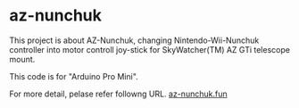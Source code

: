 # az-nunchuk

This project is about AZ-Nunchuk, changing Nintendo-Wii-Nunchuk controller into motor controll joy-stick for SkyWatcher(TM) AZ GTi telescope mount.

This code is for "Arduino Pro Mini".

For more detail, pelase refer followng URL.
[az-nunchuk.fun](http://az-nunchuk.fun/)

